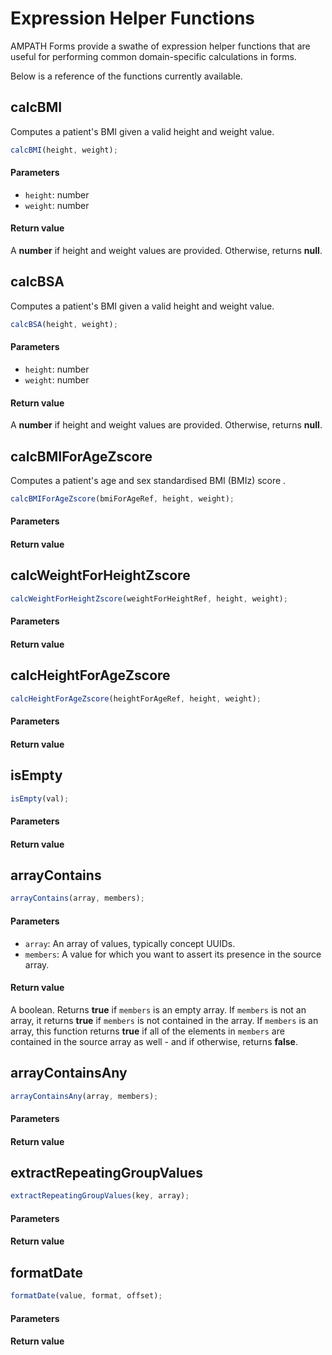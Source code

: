 # Expression Helper Functions

AMPATH Forms provide a swathe of expression helper functions that are useful for performing common domain-specific calculations in forms.

Below is a reference of the functions currently available.

## calcBMI

Computes a patient's BMI given a valid height and weight value.

```js
calcBMI(height, weight);
```

#### Parameters

- `height`: number
- `weight`: number

#### Return value

A **number** if height and weight values are provided. Otherwise, returns **null**.

## calcBSA

Computes a patient's BMI given a valid height and weight value.

```js
calcBSA(height, weight);
```

#### Parameters

- `height`: number
- `weight`: number

#### Return value

A **number** if height and weight values are provided. Otherwise, returns **null**.

## calcBMIForAgeZscore

Computes a patient's age and sex standardised BMI (BMIz) score .

```js
calcBMIForAgeZscore(bmiForAgeRef, height, weight);
```

#### Parameters

#### Return value

## calcWeightForHeightZscore

```js
calcWeightForHeightZscore(weightForHeightRef, height, weight);
```

#### Parameters

#### Return value

## calcHeightForAgeZscore

```js
calcHeightForAgeZscore(heightForAgeRef, height, weight);
```

#### Parameters

#### Return value

## isEmpty

```js
isEmpty(val);
```

#### Parameters

#### Return value

## arrayContains

```js
arrayContains(array, members);
```

#### Parameters

- `array`: An array of values, typically concept UUIDs.
- `members`: A value for which you want to assert its presence in the source array.

#### Return value

A boolean. Returns **true** if `members` is an empty array. If `members` is not an array, it returns **true** if `members` is not contained in the array. If `members` is an array, this function returns **true** if all of the elements in `members` are contained in the source array as well - and if otherwise, returns **false**.

## arrayContainsAny

```js
arrayContainsAny(array, members);
```

#### Parameters

#### Return value

## extractRepeatingGroupValues

```js
extractRepeatingGroupValues(key, array);
```

#### Parameters

#### Return value

## formatDate

```js
formatDate(value, format, offset);
```

#### Parameters

#### Return value
